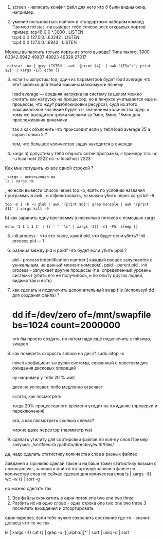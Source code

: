 1. screen - написать конфиг файл для него что б были видны окна, например:

2. умение пользоваться пайпом и стандартным набором команд
Пример
netstat -na выведет тебе список всех открыхых портов:
пример:
tcp46      0      0  *.3000                 *.*                    LISTEN     
tcp4       0      0  127.0.0.1.63342        *.*                    LISTEN     
tcp4       0      0  127.0.0.1.6942         *.*                    LISTEN

Можеш выпарсить только порты из этого вывода? Типа такого:
3000
63342
6942
49937
49923
49329
27017
    
     netstat -na | grep LISTEN | awk '{print $4}' | awk '{FS=":"; print $2}' | xargs -I{} echo {}


3. если ты запустиш top, один из параметров будет load average
что это? сколько для твоей машины максимум и почему

    load average — средняя нагрузка на систему (в целом можно считать как нагрузку на процессор, но в линуксе учитывается еще и процессы, что ждут разблокировки ресурса), судя из этого максимальное значение будет +/- значением количества ядер. к тому же выводится тремя числами за 1мин, 5мин, 15мин для прослеживания динамики
    
    так а как объяснить что происходит если у тебя load average 25 а коров только 5 ?

    тем, что большое количество задач находится в очереди

4. xargs
a) допустим у тебя открыто сотни программ, к примеру так:
nc -u localhost 2222
nc -u localhost 2223

Как мне потушить их все одной строкой ?

     xargs — использовал на
    ls | xargs rm

, но если вывести список через top -b, взять по условию названия программы в awk , и отфильтровать, то можно убить через xargs kill -9
    
    top -n 1 -b -u gleb | awk '{print $0}'| grep konsole | awk '{print $1}' | xargs kill -9

b) как заранить одну программу в несколько потоков с помощью xargs
    
    echo '1 1 1 1 1' | tr ' ' '\n' | xargs -I{} -n1 -P5  sleep {}
    
5. init process - что это такое, какой pid, что будет если убить?
    init process pid -- 1
6. разница между pid и ppid? что будет если убить ppid ?

    pid - process indentification number ( каждый процес запускается с уникальным, на данный момент номером), ppid - parent pid .  init process - запускает другие процессы (т.е. определенный уровень системы) (убить его не получилось, и по опыту других людей, видимо так и есть)
    
7. как сделать и подключить дополнительный swap file (используй dd для создания файла) ?
    # dd if=/dev/zero of=/mnt/swapfile bs=1024 count=2000000
    что бы просто создать,  но потом надо еще подключить с mkswap, swapon
8. как померять скорость записи на диск?
    sudo iotop -o
    
    iowait коефициент загруски системы, связанный с простоем для ожидания дисковых операций
    
    ну например у тебя 20 % wait

    диск не успевает, либо медленно отвечает

    кстати, как посмотреть

    тогда 20% процессорного времени уходит на ожидание (проверки и переключения)

    ага, а как посмотреть сколько сейчас?

    можно даже через top (пармметр wa)

9. сделать утилиту для сортировки файлов по кол-ву слов
Пример запуска: ./sortfiles.sh /path/to/directory/with/files/

да, надо сделать статистику количества слов в разных файлах

Завдання з зірочкою
сделай такое и на баше тоже)
статистику возьми с помощью wc , запиши в файл и отсортируй записи в файле по количеству слов
но сейчас сделаю для количества слов
ls | xargs -I{} wc -w {} | sort -g

но можно сделать так
1. Все файлы сконкатить в один поток
one two
one two three
2. Разбить их на одно слово - одна строка
one
two
one
two
three
3 посчитать вхождения и отсортировать

один паровоз, если тебе нужно сохранить состояние где-то - значит делаеш что-то не так

ls | xargs -I{} cat {} | grep -o '[[:alpha:]]*' | sort | uniq -c | sort
